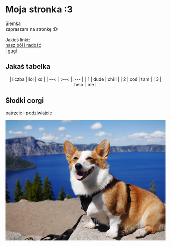 # Moja stronka :3

Siemka<br>
zapraszam na stronkę :D<br>
<br>
Jakieś linki:<br>
[nasz ból i radość](https://stepik.org)<br>
[i gugl](https://www.google.com)
<br>
## Jakaś tabelka

<center>
| liczba | lol | xd |
| ---: | :---: | :--- |
| 1 | dude | chill |
| 2 | coś | tam |
| 3 | help | me |
</center>  
  
## Słodki corgi

patrzcie i podziwiajcie

![y-tsui-QzSrKduMg7s-unsplash.jpg](y-tsui-QzSrKduMg7s-unsplash.jpg)

